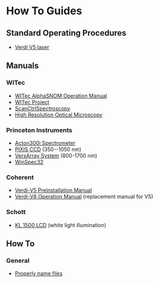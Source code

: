 # How To Guides

## Standard Operating Procedures

- [Verdi V5 laser](verdi_SOP.pdf)

## Manuals

### WITec

- [WITec AlphaSNOM Operation Manual](manuals/Witec_Operation_Manual_SNOM092004.pdf)
- [WITec Project](manuals/WITec_Project.pdf)
- [ScanCtrlSpectroscopy](manuals/Witec_ScanCtrlSpectroscopyPlus.pdf)
- [High Resolution Optical Microscopy](manuals/Witec_Tutorial_High-Resolution-Microscopy.pdf)

### Princeton Instruments

- [Acton300i Spectrometer](manuals/Princeton-Instruments_SP-300i_Manual.pdf)
- [PIXIS CCD](manuals/Princeton-Instruments_PIXIS_100_datasheet-rebranded.pdf) (350--1050 nm)
- [VersArray System](manuals/Princeton-Instruments_VersArray-System_Manual.pdf) (800-1700 nm)
- [WinSpec32](manuals/Princeton-Instruments_WinSpec32_UserManual2.6.pdf)

### Coherent

- [Verdi-V5 Preinstallation Manual](manuals/Verdi_V2-V5-V6_Preinstallation.pdf)
- [Verdi-V8 Operation Manual](manuals/Verdi_V8-V10_Manual.pdf) (replacement manual for V5)

### Schott

- [KL 1500 LCD](manuals/Schott_KL1500LCD_Manual.pdf) (white light illumination)

## How To 

### General

- [Properly name files](filenames.md)


